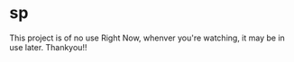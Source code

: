 # sp
This project is of no use Right Now, whenver you're watching, it may be in use later. 
Thankyou!!
